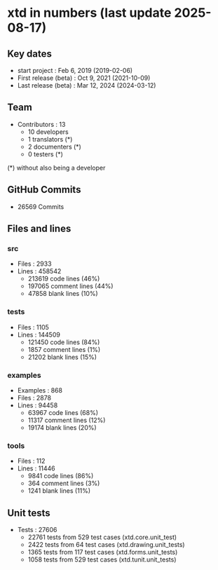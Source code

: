 # xtd in numbers (last update 2025-08-17)

## Key dates

* start project : Feb 6, 2019 (2019-02-06)
* First release (beta) : Oct 9, 2021 (2021-10-09)
* Last release (beta) : Mar 12, 2024 (2024-03-12)

## Team

* Contributors : 13
  * 10 developers
  *  1 translators (*)
  *  2 documenters (*)
  *  0 testers (*)

(*) without also being a developer

## GitHub Commits

* 26569 Commits

## Files and lines

### src

* Files : 2933
* Lines : 458542
  * 213619 code lines (46%)
  * 197065 comment lines (44%)
  *  47858 blank lines (10%)

### tests

* Files : 1105
* Lines : 144509
  * 121450 code lines (84%)
  *   1857 comment lines (1%)
  *  21202 blank lines (15%)

### examples

* Examples : 868
* Files : 2878
* Lines : 94458
  * 63967 code lines (68%)
  * 11317 comment lines (12%)
  * 19174 blank lines (20%)

### tools

* Files : 112
* Lines : 11446
  * 9841 code lines (86%)
  *  364 comment lines (3%)
  * 1241 blank lines (11%)
  
## Unit tests

* Tests : 27606
   * 22761 tests from 529 test cases (xtd.core.unit_test)
   *  2422 tests from  64 test cases (xtd.drawing.unit_tests)
   *  1365 tests from 117 test cases (xtd.forms.unit_tests)
   *  1058 tests from 529 test cases (xtd.tunit.unit_tests)
